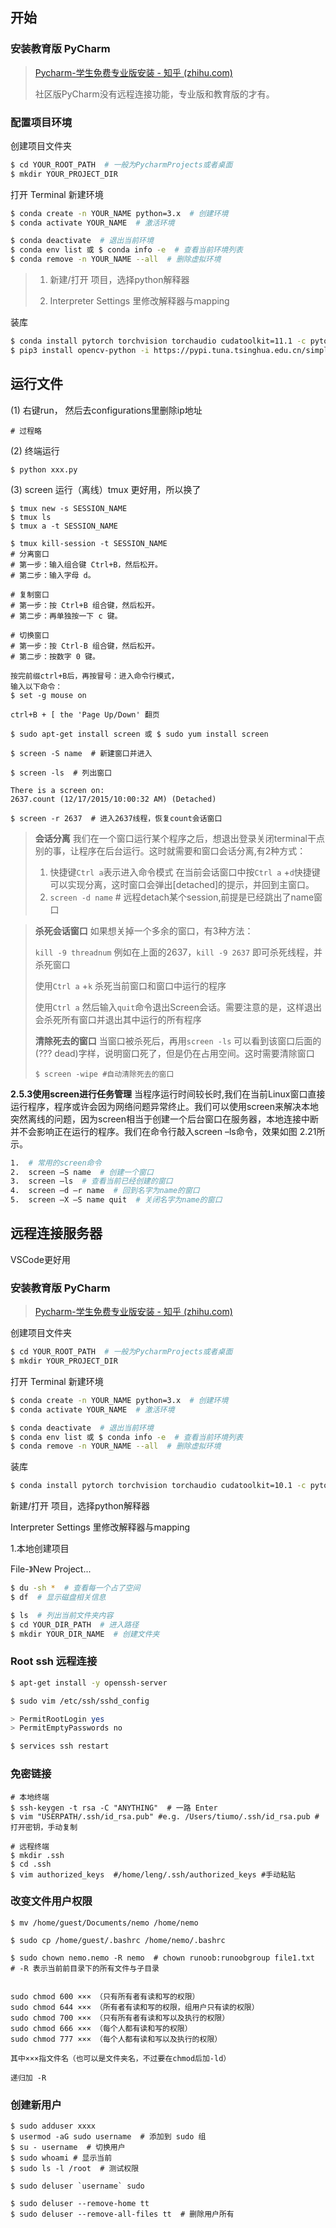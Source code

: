 ## 开始

### 安装教育版 PyCharm

> [Pycharm-学生免费专业版安装 - 知乎 (zhihu.com)](https://zhuanlan.zhihu.com/p/163521228)
> 
> 社区版PyCharm没有远程连接功能，专业版和教育版的才有。

### 配置项目环境

创建项目文件夹

```bash
$ cd YOUR_ROOT_PATH  # 一般为PycharmProjects或者桌面
$ mkdir YOUR_PROJECT_DIR  
```

打开 Terminal 新建环境

```bash
$ conda create -n YOUR_NAME python=3.x  # 创建环境
$ conda activate YOUR_NAME  # 激活环境

$ conda deactivate  # 退出当前环境
$ conda env list 或 $ conda info -e  # 查看当前环境列表
$ conda remove -n YOUR_NAME --all  # 删除虚拟环境
```

> 1. 新建/打开 项目，选择python解释器
> 
> 2. Interpreter Settings 里修改解释器与mapping

装库

```bash
$ conda install pytorch torchvision torchaudio cudatoolkit=11.1 -c pytorch -c conda-forge 
$ pip3 install opencv-python -i https://pypi.tuna.tsinghua.edu.cn/simple
```

## 运行文件

(1) 右键run， 然后去configurations里删除ip地址

```shell
# 过程略
```

(2) 终端运行

```shell
$ python xxx.py
```

(3) screen 运行（离线）tmux 更好用，所以换了

```shell
$ tmux new -s SESSION_NAME
$ tmux ls
$ tmux a -t SESSION_NAME

$ tmux kill-session -t SESSION_NAME
# 分离窗口
# 第一步：输入组合键 Ctrl+B，然后松开。
# 第二步：输入字母 d。

# 复制窗口
# 第一步：按 Ctrl+B 组合键，然后松开。
# 第二步：再单独按一下 c 键。

# 切换窗口
# 第一步：按 Ctrl-B 组合键，然后松开。
# 第二步：按数字 0 键。

按完前缀ctrl+B后，再按冒号：进入命令行模式，
输入以下命令：
$ set -g mouse on

ctrl+B + [ the 'Page Up/Down' 翻页
```

```shell
$ sudo apt-get install screen 或 $ sudo yum install screen

$ screen -S name  # 新建窗口并进入

$ screen -ls  # 列出窗口

There is a screen on:
2637.count (12/17/2015/10:00:32 AM) (Detached)

$ screen -r 2637  # 进入2637线程，恢复count会话窗口
```

> **会话分离**
> 我们在一个窗口运行某个程序之后，想退出登录关闭terminal干点别的事，让程序在后台运行。这时就需要和窗口会话分离,有2种方式：
> 
> 1) 快捷键`Ctrl a`表示进入命令模式
>    在当前会话窗口中按`Ctrl a` +`d`快捷键可以实现分离，这时窗口会弹出[detached]的提示，并回到主窗口。
> 2) `screen -d name`  # 远程detach某个session,前提是已经跳出了name窗口

> **杀死会话窗口**
> 如果想关掉一个多余的窗口，有3种方法：
> 
> `kill -9 threadnum` 例如在上面的2637，`kill -9 2637` 即可杀死线程，并杀死窗口
> 
> 使用`Ctrl a` +`k` 杀死当前窗口和窗口中运行的程序
> 
> 使用`Ctrl a` 然后输入`quit`命令退出Screen会话。需要注意的是，这样退出会杀死所有窗口并退出其中运行的所有程序
> 
> **清除死去的窗口**
> 当窗口被杀死后，再用`screen -ls` 可以看到该窗口后面的(??? dead)字样，说明窗口死了，但是仍在占用空间。这时需要清除窗口
> 
> ```shell
> $ screen -wipe #自动清除死去的窗口
> ```

**2.5.3使用screen进行任务管理**
当程序运行时间较长时,我们在当前Linux窗口直接运行程序，程序或许会因为网络问题异常终止。我们可以使用screen来解决本地突然离线的问题，因为screen相当于创建一个后台窗口在服务器，本地连接中断并不会影响正在运行的程序。我们在命令行敲入screen –ls命令，效果如图 2.21所示。

```bash
1.  # 常用的screen命令
2.  screen –S name  # 创建一个窗口  
3.  screen –ls  # 查看当前已经创建的窗口  
4.  screen –d –r name  # 回到名字为name的窗口  
5.  screen –X –S name quit  # 关闭名字为name的窗口
```

## 远程连接服务器

VSCode更好用

### 安装教育版 PyCharm

> [Pycharm-学生免费专业版安装 - 知乎 (zhihu.com)](https://zhuanlan.zhihu.com/p/163521228)

创建项目文件夹

```bash
$ cd YOUR_ROOT_PATH  # 一般为PycharmProjects或者桌面
$ mkdir YOUR_PROJECT_DIR  
```

打开 Terminal 新建环境

```bash
$ conda create -n YOUR_NAME python=3.x  # 创建环境
$ conda activate YOUR_NAME  # 激活环境

$ conda deactivate  # 退出当前环境
$ conda env list 或 $ conda info -e  # 查看当前环境列表
$ conda remove -n YOUR_NAME --all  # 删除虚拟环境
```

装库

```bash
$ conda install pytorch torchvision torchaudio cudatoolkit=10.1 -c pytorch
```

新建/打开 项目，选择python解释器

Interpreter Settings 里修改解释器与mapping

1.本地创建项目

File-》New Project...

```bash
$ du -sh *  # 查看每一个占了空间
$ df  # 显示磁盘相关信息

$ ls  # 列出当前文件夹内容
$ cd YOUR_DIR_PATH  # 进入路径
$ mkdir YOUR_DIR_NAME  # 创建文件夹
```

### Root ssh 远程连接

```bash
$ apt-get install -y openssh-server

$ sudo vim /etc/ssh/sshd_config

> PermitRootLogin yes
> PermitEmptyPasswords no

$ services ssh restart
```

### 免密链接

```shell
# 本地终端
$ ssh-keygen -t rsa -C "ANYTHING"  # 一路 Enter
$ vim "USERPATH/.ssh/id_rsa.pub" #e.g. /Users/tiumo/.ssh/id_rsa.pub # 打开密钥，手动复制

# 远程终端
$ mkdir .ssh 
$ cd .ssh
$ vim authorized_keys  #/home/leng/.ssh/authorized_keys #手动粘贴
```

### 改变文件用户权限

```shell
$ mv /home/guest/Documents/nemo /home/nemo

$ sudo cp /home/guest/.bashrc /home/nemo/.bashrc

$ sudo chown nemo.nemo -R nemo  # chown runoob:runoobgroup file1.txt 
# -R 表示当前前目录下的所有文件与子目录


sudo chmod 600 ××× （只有所有者有读和写的权限）
sudo chmod 644 ××× （所有者有读和写的权限，组用户只有读的权限）
sudo chmod 700 ××× （只有所有者有读和写以及执行的权限）
sudo chmod 666 ××× （每个人都有读和写的权限）
sudo chmod 777 ××× （每个人都有读和写以及执行的权限）

其中×××指文件名（也可以是文件夹名，不过要在chmod后加-ld）

递归加 -R
```



### 创建新用户

```shell
$ sudo adduser xxxx
$ usermod -aG sudo username  # 添加到 sudo 组
$ su - username  # 切换用户
$ sudo whoami # 显示当前
$ sudo ls -l /root  # 测试权限

$ sudo deluser `username` sudo

$ sudo deluser --remove-home tt
$ sudo deluser --remove-all-files tt  # 删除用户所有
